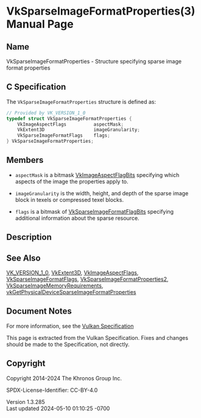 # VkSparseImageFormatProperties(3) Manual Page

## Name

VkSparseImageFormatProperties - Structure specifying sparse image format
properties



## <a href="#_c_specification" class="anchor"></a>C Specification

The `VkSparseImageFormatProperties` structure is defined as:

``` c
// Provided by VK_VERSION_1_0
typedef struct VkSparseImageFormatProperties {
    VkImageAspectFlags          aspectMask;
    VkExtent3D                  imageGranularity;
    VkSparseImageFormatFlags    flags;
} VkSparseImageFormatProperties;
```

## <a href="#_members" class="anchor"></a>Members

- `aspectMask` is a bitmask
  [VkImageAspectFlagBits](https://registry.khronos.org/vulkan/specs/1.3-extensions/man/html/VkImageAspectFlagBits.html) specifying which
  aspects of the image the properties apply to.

- `imageGranularity` is the width, height, and depth of the sparse image
  block in texels or compressed texel blocks.

- `flags` is a bitmask of
  [VkSparseImageFormatFlagBits](https://registry.khronos.org/vulkan/specs/1.3-extensions/man/html/VkSparseImageFormatFlagBits.html)
  specifying additional information about the sparse resource.

## <a href="#_description" class="anchor"></a>Description

## <a href="#_see_also" class="anchor"></a>See Also

[VK_VERSION_1_0](https://registry.khronos.org/vulkan/specs/1.3-extensions/man/html/VK_VERSION_1_0.html), [VkExtent3D](https://registry.khronos.org/vulkan/specs/1.3-extensions/man/html/VkExtent3D.html),
[VkImageAspectFlags](https://registry.khronos.org/vulkan/specs/1.3-extensions/man/html/VkImageAspectFlags.html),
[VkSparseImageFormatFlags](https://registry.khronos.org/vulkan/specs/1.3-extensions/man/html/VkSparseImageFormatFlags.html),
[VkSparseImageFormatProperties2](https://registry.khronos.org/vulkan/specs/1.3-extensions/man/html/VkSparseImageFormatProperties2.html),
[VkSparseImageMemoryRequirements](https://registry.khronos.org/vulkan/specs/1.3-extensions/man/html/VkSparseImageMemoryRequirements.html),
[vkGetPhysicalDeviceSparseImageFormatProperties](https://registry.khronos.org/vulkan/specs/1.3-extensions/man/html/vkGetPhysicalDeviceSparseImageFormatProperties.html)

## <a href="#_document_notes" class="anchor"></a>Document Notes

For more information, see the <a
href="https://registry.khronos.org/vulkan/specs/1.3-extensions/html/vkspec.html#VkSparseImageFormatProperties"
target="_blank" rel="noopener">Vulkan Specification</a>

This page is extracted from the Vulkan Specification. Fixes and changes
should be made to the Specification, not directly.

## <a href="#_copyright" class="anchor"></a>Copyright

Copyright 2014-2024 The Khronos Group Inc.

SPDX-License-Identifier: CC-BY-4.0

Version 1.3.285  
Last updated 2024-05-10 01:10:25 -0700
